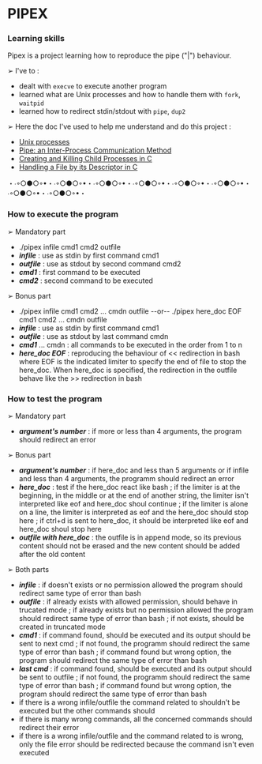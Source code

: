 # PIPEX
### Learning skills
Pipex is a project learning how to reproduce the pipe ("|") behaviour.  

➢ I've to :  
- dealt with `execve` to execute another program
- learned what are Unix processes and how to handle them with `fork`, `waitpid`
- learned how to redirect stdin/stdout with `pipe`, `dup2`

➢ Here the doc I've used to help me understand and do this project :
- [Unix processes](https://code-vault.net/course/46qpfr4tkz:1603732431896)
- [Pipe: an Inter-Process Communication Method](https://www.codequoi.com/en/pipe-an-inter-process-communication-method/)
- [Creating and Killing Child Processes in C](https://www.codequoi.com/en/creating-and-killing-child-processes-in-c/)
- [Handling a File by its Descriptor in C](https://www.codequoi.com/en/handling-a-file-by-its-descriptor-in-c/)

・∙◦○●○◦•・∙◦○●○◦•・∙◦○●○◦•・∙◦○●○◦•・∙◦○●○◦•・∙◦○●○◦•・∙◦○●○◦•・∙◦○●○◦•・  

### How to execute the program
➢ Mandatory part   
- ./pipex infile cmd1 cmd2 outfile  
- ***infile*** : use as stdin by first command cmd1
- ***outfile*** : use as stdout by second command cmd2
- ***cmd1*** : first command to be executed
- ***cmd2*** : second command to be executed  


➢ Bonus part  
- ./pipex infile cmd1 cmd2 ... cmdn outfile --or-- ./pipex here_doc EOF cmd1 cmd2 ... cmdn outfile
- ***infile*** : use as stdin by first command cmd1
- ***outfile*** : use as stdout by last command cmdn
- ***cmd1*** ... cmdn : all commands to be executed in the order from 1 to n
- ***here_doc EOF*** : reproducing the behaviour of << redirection in bash where EOF is the indicated limiter to specify the end of file to stop the here_doc. When here_doc is specified, the redirection in the outfile behave like the >> redirection in bash  

### How to test the program  
➢ Mandatory part  
- ***argument's number*** : if more or less than 4 arguments, the program should redirect an error  

➢ Bonus part  
- ***argument's number*** : if here_doc and less than 5 arguments or if infile and less than 4 arguments, the programm should redirect an error
- ***here_doc*** : test if the here_doc react like bash ; if the limiter is at the beginning, in the middle or at the end of another string, the limiter isn't interpreted like eof and here_doc shoul continue ; if the limiter is alone on a line, the limiter is interpreted as eof and the here_doc should stop here ; if ctrl+d is sent to here_doc, it should be interpreted like eof and here_doc shoul stop here
- ***outfile with here_doc*** : the outfile is in append mode, so its previous content should not be erased and the new content should be added after the old content

➢ Both parts  
- ***infile*** : if doesn't exists or no permission allowed the program should redirect same type of error than bash
- ***outfile*** : if already exists with allowed permission, should behave in trucated mode ; if already exists but no permission allowed the program should redirect same type of error than bash ; if not exists, should be created in truncated mode
- ***cmd1*** : if command found, should be executed and its output should be sent to next cmd ; if not found, the programm should redirect the same type of error than bash ; if command found but wrong option, the program should redirect the same type of error than bash
- ***last cmd*** : if command found, should be executed and its output should be sent to outfile ; if not found, the programm should redirect the same type of error than bash ; if command found but wrong option, the program should redirect the same type of error than bash
- if there is a wrong infile/outfile the command related to shouldn't be executed but the other commands should
- if there is many wrong commands, all the concerned commands should redirect their error
- if there is a wrong infile/outfile and the command related to is wrong, only the file error should be redirected because the command isn't even executed
